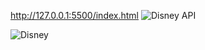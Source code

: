 http://127.0.0.1:5500/index.html
![Disney API](https://user-images.githubusercontent.com/109620687/198338753-53f418e0-9cc0-4a69-9b68-a88703b5ed13.png)

![Disney](https://user-images.githubusercontent.com/109620687/198338795-f76848be-55e5-42c0-8df3-b41b264d213b.png)
